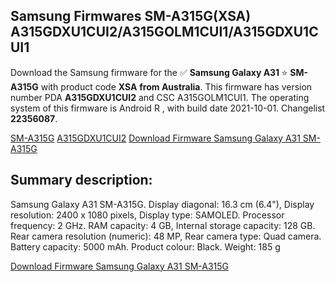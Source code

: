 <h2>Samsung Firmwares SM-A315G(XSA) A315GDXU1CUI2/A315GOLM1CUI1/A315GDXU1CUI1</h2>
Download the Samsung firmware for the ✅ <strong>Samsung Galaxy A31 </strong> ⭐ <strong>SM-A315G</strong> with product code <strong>XSA</strong> <strong> from Australia</strong>. This firmware has version number PDA <strong>A315GDXU1CUI2</strong> and CSC A315GOLM1CUI1. The operating system of this firmware is Android R , with build date 2021-10-01. Changelist <strong>22356087</strong>.


[SM-A315G](https://samfirm.shop/samsung/model/SM-A315G)
[A315GDXU1CUI2](https://samfirm.shop/samsung/pda/A315GDXU1CUI2)
[Download Firmware Samsung Galaxy A31 SM-A315G](https://samfirm.shop/samsung/firmware/462431)
<h2>Summary description:</h2>
<p>Samsung Galaxy A31 SM-A315G. Display diagonal: 16.3 cm (6.4"), Display resolution: 2400 x 1080 pixels, Display type: SAMOLED. Processor frequency: 2 GHz. RAM capacity: 4 GB, Internal storage capacity: 128 GB. Rear camera resolution (numeric): 48 MP, Rear camera type: Quad camera. Battery capacity: 5000 mAh. Product colour: Black. Weight: 185 g</p>


[Download Firmware Samsung Galaxy A31 SM-A315G](https://samfirm.shop/samsung/firmware/462431)
